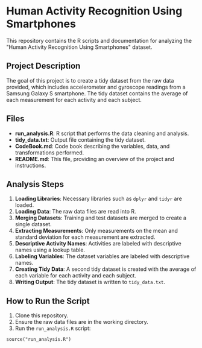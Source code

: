 # Human Activity Recognition Using Smartphones

This repository contains the R scripts and documentation for analyzing the "Human Activity Recognition Using Smartphones" dataset.

## Project Description

The goal of this project is to create a tidy dataset from the raw data provided, which includes accelerometer and gyroscope readings from a Samsung Galaxy S smartphone. The tidy dataset contains the average of each measurement for each activity and each subject.

## Files

- **run_analysis.R**: R script that performs the data cleaning and analysis.
- **tidy_data.txt**: Output file containing the tidy dataset.
- **CodeBook.md**: Code book describing the variables, data, and transformations performed.
- **README.md**: This file, providing an overview of the project and instructions.

## Analysis Steps

1. **Loading Libraries**: Necessary libraries such as `dplyr` and `tidyr` are loaded.
2. **Loading Data**: The raw data files are read into R.
3. **Merging Datasets**: Training and test datasets are merged to create a single dataset.
4. **Extracting Measurements**: Only measurements on the mean and standard deviation for each measurement are extracted.
5. **Descriptive Activity Names**: Activities are labeled with descriptive names using a lookup table.
6. **Labeling Variables**: The dataset variables are labeled with descriptive names.
7. **Creating Tidy Data**: A second tidy dataset is created with the average of each variable for each activity and each subject.
8. **Writing Output**: The tidy dataset is written to `tidy_data.txt`.

## How to Run the Script

1. Clone this repository.
2. Ensure the raw data files are in the working directory.
3. Run the `run_analysis.R` script:
```{r}
source("run_analysis.R")
```

